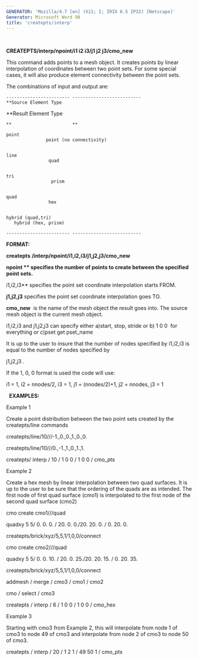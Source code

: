 ```yaml
---
GENERATOR: 'Mozilla/4.7 [en] (X11; I; IRIX 6.5 IP32) [Netscape]'
Generator: Microsoft Word 98
title: 'createpts/interp'
---
```


 

 **CREATEPTS/interp/npoint/i1 i2 i3/j1 j2 j3/cmo\_new**

  This command adds points to a mesh object. It creates points by
  linear interpolation of coordinates between two point sets. For some
  special cases, it will also produce element connectivity between the
  point sets.

  

  The combinations of input and output are:

  

    ------------------------ --------------------------
    **Source Element Type
   **Result Element Type

    **                       **
 
    point
                   point (no connectivity)

 
    line
                    quad

 
    tri
                     prism

 
    quad
                    hex

 
    hybrid (quad,tri)
       hybrid (hex, prism)

    ------------------------ --------------------------
 
 **FORMAT:**

 **createpts** **/interp/npoint/i1,i2,i3/j1,j2,j3/cmo\_new**

 

 **npoint ** specifies the number of points to create between the
 specified point sets.**

 i1,i2,i3** specifies the point set coordinate interpolation starts
 FROM.

 **j1,j2,j3** specifies the point set coordinate interpolation goes
 TO.

 **cmo\_new**  is the name of the mesh object the result goes into. The
 source mesh object is the current mesh object.

 i1,i2,i3 and j1,j2,j3 can specify either a)start, stop, stride or b) 1
 0 0  for everything or c)pset get pset\_name

 

 It is up to the user to insure that the number of nodes specified by
 i1,i2,i3 is equal to the number of nodes specified by

 j1,j2,j3 .

 

 If the 1, 0, 0 format is used the code will use:

 i1 = 1, i2 = nnodes/2, i3 = 1, j1 = (nnodes/2)+1, j2 = nnodes, j3 = 1

 

   **EXAMPLES:**

  Example 1

  Create a point distribution between the two point sets created by
  the createpts/line commands

  

  createpts/line/10///-1.,0.,0.,1.,0.,0.

  createpts/line/10///0.,-1.,1.,0.,1.,1.

  createpts/ interp / 10 / 1 0 0 / 1 0 0 / cmo\_pts

  

  Example 2

  Create a hex mesh by linear interpolation between two quad surfaces.
  It is up to the user to be sure that the ordering of the quads are
  as intended. The first node of first quad surface (cmo1) is
  interpolated to the first node of the second quad surface (cmo2)

  

  cmo create cmo1///quad

  quadxy 5 5/ 0. 0. 0. / 20. 0. 0./20. 20. 0. / 0. 20. 0.

  createpts/brick/xyz/5,5,1/1,0,0/connect

  cmo create cmo2///quad

  quadxy 5 5/ 0. 0. 10. / 20. 0. 25./20. 20. 15. / 0. 20. 35.

  createpts/brick/xyz/5,5,1/1,0,0/connect

  addmesh / merge / cmo3 / cmo1 / cmo2

  cmo / select / cmo3

  createpts / interp / 6 / 1 0 0 / 1 0 0 / cmo\_hex

  

  Example 3

  Starting with cmo3 from Example 2, this will interpolate from node 1
  of cmo3 to node 49 of cmo3 and interpolate from node 2 of cmo3 to
  node 50 of cmo3.

  

  createpts / interp / 20 / 1 2 1 / 49 50 1 / cmo\_pts

  

  

